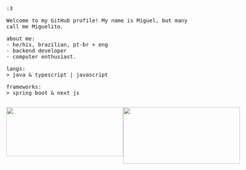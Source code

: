 <p float="left">
  <p float="left">
    <samp>
      :3
      <br>
      <br>
      Welcome to my GitHub profile! My name is Miguel, but many call me Miguelito.
      <br>
      <br>
      about me:<br>
            - he/his, brazilian, pt-br + eng<br>
            - backend developer<br>
            - computer enthusiast.<br>
      <br>
      langs:<br>
          > java & typescript | javascript
      <br>
      <br>
      frameworks:<br>
          > spring boot & next js
      <br>
      <br>
    </samp>
  </p>
   <div style="display: flex; align-items: flex-start;">
    <img height="130em" width="310px" src="https://github-readme-stats.vercel.app/api?username=MiguelSperle&show_icons=true&theme=dark&include_all_commits=true&count_private=true"/>
    <img height="150em" width="310px" src="https://github-readme-stats.vercel.app/api/top-langs/?username=MiguelSperle&layout=compact&langs_count=7&theme=dark"/>
   </div>
</p>
